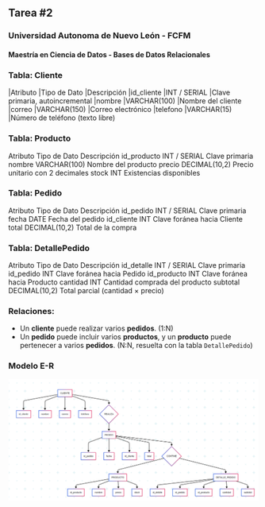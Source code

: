 ## Tarea #2
### Universidad Autonoma de Nuevo León - FCFM
#### Maestría en Ciencia de Datos - Bases de Datos Relacionales


### Tabla: Cliente
|Atributo	|Tipo de Dato	|Descripción
|id_cliente	|INT / SERIAL	|Clave primaria, autoincremental
|nombre	    |VARCHAR(100)	|Nombre del cliente
|correo	    |VARCHAR(150)	|Correo electrónico
|telefono	|VARCHAR(15)	|Número de teléfono (texto libre)

### Tabla: Producto
Atributo	Tipo de Dato	Descripción
id_producto	INT / SERIAL	Clave primaria
nombre	    VARCHAR(100)	Nombre del producto
precio	    DECIMAL(10,2)	Precio unitario con 2 decimales
stock	    INT	            Existencias disponibles

### Tabla: Pedido
Atributo	Tipo de Dato	Descripción
id_pedido	INT / SERIAL	Clave primaria
fecha	    DATE	        Fecha del pedido
id_cliente	INT	            Clave foránea hacia Cliente
total	    DECIMAL(10,2)	Total de la compra

### Tabla: DetallePedido
Atributo	Tipo de Dato	Descripción
id_detalle	INT / SERIAL	Clave primaria
id_pedido	INT	            Clave foránea hacia Pedido
id_producto	INT	            Clave foránea hacia Producto
cantidad	INT	            Cantidad comprada del producto
subtotal	DECIMAL(10,2)	Total parcial (cantidad × precio)

### Relaciones:
- Un **cliente** puede realizar varios **pedidos**. (1:N)
- Un **pedido** puede incluir varios **productos**, y un **producto** puede pertenecer a varios **pedidos**. (N:N, resuelta con la tabla `DetallePedido`)

### Modelo E-R
![Modelo ER](diagrama.png)
